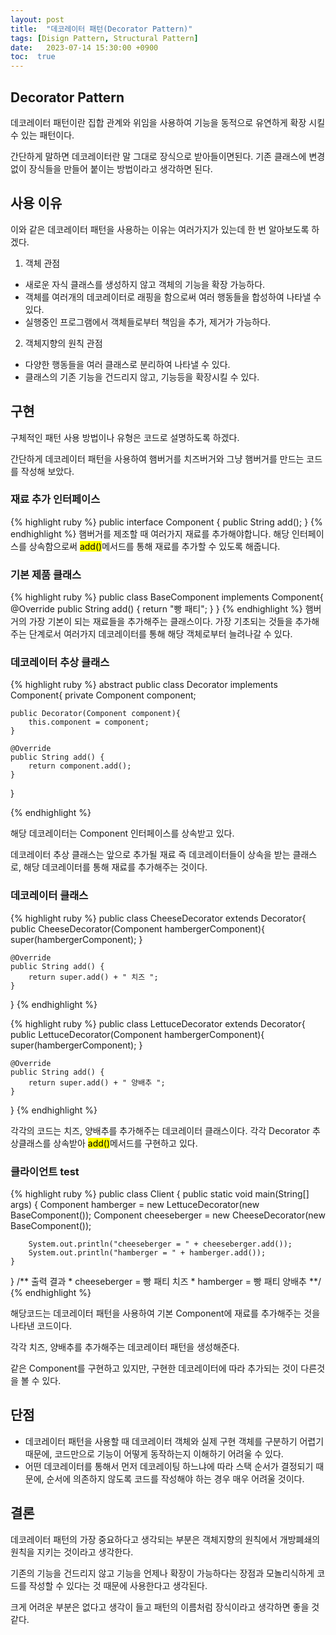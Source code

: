 ```yaml
---
layout: post
title:  "데코레이터 패턴(Decorator Pattern)"
tags: [Disign Pattern, Structural Pattern]
date:   2023-07-14 15:30:00 +0900
toc:  true
---
```


## Decorator Pattern

데코레이터 패턴이란 집합 관계와 위임을 사용하여 기능을 동적으로 유연하게 확장 시킬 수 있는 패턴이다.

간단하게 말하면 데코레이터란 말 그대로 장식으로 받아들이면된다. 기존 클래스에 변경 없이 장식들을 만들어 붙이는 방법이라고 생각하면 된다.


## 사용 이유
이와 같은 데코레이터 패턴을 사용하는 이유는 여러가지가 있는데 한 번 알아보도록 하겠다.


1. 객체 관점
- 새로운 자식 클래스를 생성하지 않고 객체의 기능을 확장 가능하다.
- 객체를 여러개의 데코레이터로 래핑을 함으로써 여러 행동들을 합성하여 나타낼 수 있다.
- 실행중인 프로그램에서 객체들로부터 책임을 추가, 제거가 가능하다.
2. 객체지향의 원칙 관점
- 다양한 행동들을 여러 클래스로 분리하여 나타낼 수 있다.
- 클래스의 기존 기능을 건드리지 않고, 기능등을 확장시킬 수 있다.


## 구현
구체적인 패턴 사용 방법이나 유형은 코드로 설명하도록 하겠다.

간단하게 데코레이터 패턴을 사용하여 햄버거를 치즈버거와 그냥 햄버거를 만드는 코드를 작성해 보았다.

### 재료 추가 인터페이스
{% highlight ruby %}
public interface Component {
    public String add();
}
{% endhighlight %}
햄버거를 제조할 때 여러가지 재료를 추가해야합니다. 해당 인터페이스를 상속함으로써 <mark>add()</mark>메서드를 통해 재료를 추가할 수 있도록 해줍니다.

### 기본 제품 클래스
{% highlight ruby %}
public class BaseComponent implements Component{
    @Override
    public String add() {
        return "빵 패티";
    }
}
{% endhighlight %}
햄버거의 가장 기본이 되는 재료들을 추가해주는 클래스이다. 가장 기초되는 것들을 추가해주는 단계로서 여러가지 데코레이터를 통해 해당 객체로부터 늘려나갈 수 있다.

### 데코레이터 추상 클래스

{% highlight ruby %}
abstract public class Decorator implements Component{
    private Component component;

    public Decorator(Component component){
        this.component = component;
    }

    @Override
    public String add() {
        return component.add();
    }
}

{% endhighlight %}

해당 데코레이터는 Component 인터페이스를 상속받고 있다.

데코레이터 추상 클래스는 앞으로 추가될 재료 즉 데코레이터들이 상속을 받는 클래스로, 해당 데코레이터를 통해 재료를 추가해주는 것이다.

### 데코레이터 클래스
{% highlight ruby %}
public class CheeseDecorator extends Decorator{
    public CheeseDecorator(Component hambergerComponent){
        super(hambergerComponent);
    }

    @Override
    public String add() {
        return super.add() + " 치즈 ";
    }
}
{% endhighlight %}

{% highlight ruby %}
public class LettuceDecorator extends Decorator{
    public LettuceDecorator(Component hambergerComponent){
        super(hambergerComponent);
    }

    @Override
    public String add() {
        return super.add() + " 양배추 ";
    }
}
{% endhighlight %}

각각의 코드는 치즈, 양배추를 추가해주는 데코레이터 클래스이다. 각각 Decorator 추상클래스를 상속받아 <mark>add()</mark>메서드를 구현하고 있다.


### 클라이언트 test
{% highlight ruby %}
public class Client {
    public static void main(String[] args) {
        Component hamberger = new LettuceDecorator(new BaseComponent());
        Component cheeseberger = new CheeseDecorator(new BaseComponent());

        System.out.println("cheeseberger = " + cheeseberger.add());
        System.out.println("hamberger = " + hamberger.add());
    }
}
    /** 출력 결과
        * cheeseberger = 빵 패티 치즈 
        * hamberger = 빵 패티 양배추
        **/
{% endhighlight %}

해당코드는 데코레이터 패턴을 사용하여 기본 Component에 재료를 추가해주는 것을 나타낸 코드이다.

각각 치즈, 양배추를 추가해주는 데코레이터 패턴을 생성해준다.

같은 Component를 구현하고 있지만, 구현한 데코레이터에 따라 추가되는 것이 다른것을 볼 수 있다.

## 단점
- 데코레이터 패턴을 사용할 때 데코레이터 객체와 실제 구현 객체를 구분하기 어렵기 때문에, 코드만으로 기능이 어떻게 동작하는지 이해하기 어려울 수 있다.
- 어떤 데코레이터를 통해서 먼저 데코레이팅 하느냐에 따라 스택 순서가 결정되기 때문에, 순서에 의존하지 않도록 코드를 작성해야 하는 경우 매우 어려울 것이다.

## 결론
데코레이터 패턴의 가장 중요하다고 생각되는 부분은 객체지향의 원칙에서 개방폐쇄의 원칙을 지키는 것이라고 생각한다.

기존의 기능을 건드리지 않고 기능을 언제나 확장이 가능하다는 장점과 모놀리식하게 코드를 작성할 수 있다는 것 때문에 사용한다고 생각된다.

크게 어려운 부분은 없다고 생각이 들고 패턴의 이름처럼 장식이라고 생각하면 좋을 것 같다.